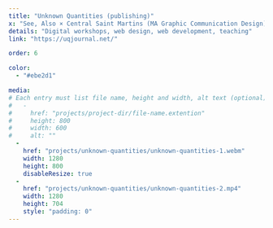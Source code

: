 ```yaml
---
title: "Unknown Quantities (publishing)"
x: "See, Also × Central Saint Martins (MA Graphic Communication Design)"
details: "Digital workshops, web design, web development, teaching"
link: "https://uqjournal.net/"

order: 6

color: 
  - "#ebe2d1"

media: 
# Each entry must list file name, height and width, alt text (optional)
#   -
#     href: "projects/project-dir/file-name.extention"
#     height: 800
#     width: 600
#     alt: ""
  -
    href: "projects/unknown-quantities/unknown-quantities-1.webm"
    width: 1280
    height: 800
    disableResize: true
  -
    href: "projects/unknown-quantities/unknown-quantities-2.mp4"
    width: 1280
    height: 704
    style: "padding: 0"
---
```

